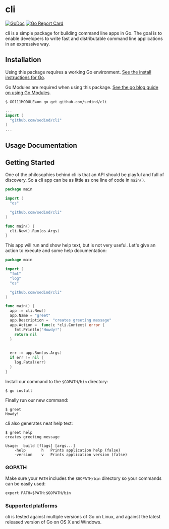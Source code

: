 cli
===

[![GoDoc](https://godoc.org/github.com/sedind/cli?status.svg)](https://godoc.org/github.com/sedind/cli)
[![Go Report Card](https://goreportcard.com/badge/sedind/cli)](https://goreportcard.com/report/sedind/cli)

cli is a simple package for building command line apps in Go. The goal is to enable developers to write fast and distributable command line applications in an expressive way.

## Installation

Using this package requires a working Go environment. [See the install instructions for Go](http://golang.org/doc/install.html).

Go Modules are required when using this package. [See the go blog guide on using Go Modules](https://blog.golang.org/using-go-modules).


```
$ GO111MODULE=on go get github.com/sedind/cli
```

```go
...
import (
  "github.com/sedind/cli"
)
...
```

## Usage Documentation

## Getting Started

One of the philosophies behind cli is that an API should be playful and full of
discovery. So a cli app can be as little as one line of code in `main()`.

``` go
package main

import (
  "os"

  "github.com/sedind/cli"
)

func main() {
  cli.New().Run(os.Args)
}
```

This app will run and show help text, but is not very useful. Let's give an
action to execute and some help documentation:


``` go
package main

import (
  "fmt"
  "log"
  "os"

  "github.com/sedind/cli"
)

func main() {
  app := cli.New()
  app.Name = "greet"
  app.Description =  "creates greeting message"
  app.Action =  func(c *cli.Context) error {
    fmt.Println("Howdy!")
    return nil
  }
  

  err := app.Run(os.Args)
  if err != nil {
    log.Fatal(err)
  }
}
```

Install our command to the `$GOPATH/bin` directory:

```
$ go install
```

Finally run our new command:

```
$ greet
Howdy!
```

cli also generates neat help text:

```
$ greet help
creates greeting message

Usage:	build [flags] [args...]
	-help	    h	Prints application help (false)
	-version	v	Prints application version (false)

```

### GOPATH

Make sure your `PATH` includes the `$GOPATH/bin` directory so your commands can
be easily used:
```
export PATH=$PATH:$GOPATH/bin
```

### Supported platforms

cli is tested against multiple versions of Go on Linux, and against the latest
released version of Go on OS X and Windows. 
